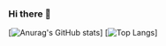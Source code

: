 ### Hi there 👋

[![Anurag's GitHub stats](https://github-readme-stats.vercel.app/api?username=fabioferro54815&show_icons=true&theme=github_dark)]
[![Top Langs](https://github-readme-stats.vercel.app/api/top-langs/?username=fabioferro54815&langs_count=8&layout=compact&theme=github_dark)]
